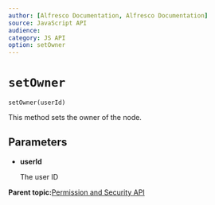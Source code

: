 ```yaml
---
author: [Alfresco Documentation, Alfresco Documentation]
source: JavaScript API
audience: 
category: JS API
option: setOwner
---
```


# `setOwner`

`setOwner(userId)`

This method sets the owner of the node.

## Parameters

-   **userId**

    The user ID


**Parent topic:**[Permission and Security API](../references/API-JS-PermissionSecurity.md)

